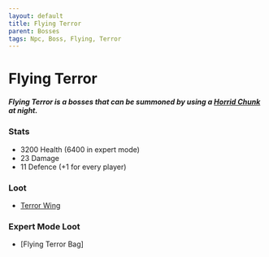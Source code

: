 ```yaml
---
layout: default
title: Flying Terror
parent: Bosses
tags: Npc, Boss, Flying, Terror
---
```


# Flying Terror

##### Flying Terror is a bosses that can be summoned by using a [Horrid Chunk](https://ricklugtigheid.github.io/SupernovaMod/docs/items/miscellaneous/horrid_chunk) at night.

### Stats
- 3200 Health (6400 in expert mode)
- 23 Damage
- 11 Defence (+1 for every player)

### Loot
- [Terror Wing](https://ricklugtigheid.github.io/SupernovaMod/docs/items/materials/terror_wing)

### Expert Mode Loot
- [Flying Terror Bag]